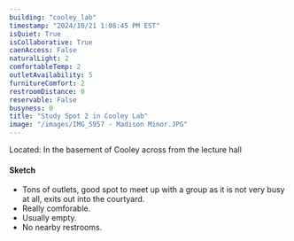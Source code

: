 ```yaml
---
building: "cooley_lab"
timestamp: "2024/10/21 1:08:45 PM EST"
isQuiet: True
isCollaborative: True
caenAccess: False
naturalLight: 2
comfortableTemp: 2
outletAvailability: 5
furnitureComfort: 2
restroomDistance: 0
reservable: False
busyness: 0
title: "Study Spot 2 in Cooley Lab"
image: "/images/IMG_5957 - Madison Minor.JPG"
---
```


Located: In the basement of Cooley across from the lecture hall

#### Sketch
- Tons of outlets, good spot to meet up with a group as it is not very busy at all, exits out into the courtyard. 
- Really comforable.
- Usually empty.
- No nearby restrooms.



